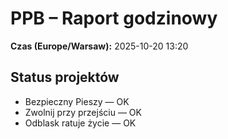 # PPB – Raport godzinowy
**Czas (Europe/Warsaw):** 2025-10-20 13:20

## Status projektów
- Bezpieczny Pieszy — OK
- Zwolnij przy przejściu — OK
- Odblask ratuje życie — OK

